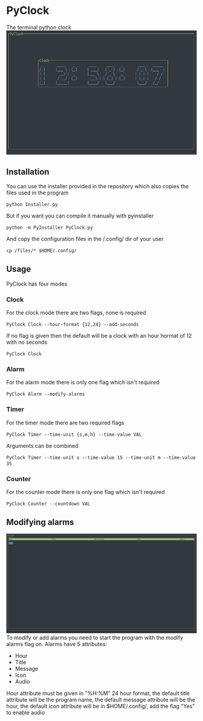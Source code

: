 # PyClock
The terminal python clock
![1](images/1.png)

## Installation
You can use the installer provided
in the repository which also copies
the files used in the program
```
python Installer.py
```
But if you want you can compile it manually
with pyinstaller
```
python -m PyInstaller PyClock.py
```
And copy the configuration files in the
/.config/ dir of your user
```
cp /files/* $HOME/.config/
```

## Usage
PyClock has four modes

### Clock
For the clock mode there are two flags, none is required
```
PyClock Clock --hour-format {12,24} --add-seconds
```
If no flag is given then the default will be a clock
with an hour hormat of 12 with no seconds
```
PyClock Clock
```

### Alarm
For the alarm mode there is only one flag which isn't required
```
PyClock Alarm --modify-alarms
```

### Timer
For the timer mode there are two required flags
```
PyClock Timer --time-unit {s,m,h} --time-value VAL
```
Arguments can be combined
```
PyClock Timer --time-unit s --time-value 15 --time-unit m --time-value 35
```

### Counter
For the counter mode there is only one flag which isn't required
```
PyClock Counter --countdown VAL
```

## Modifying alarms
![2](images/2.png)
To modify or add alarms you need to start the program with the
modify alarms flag on. Alarms have 5 attributes:

* Hour
* Title
* Message
* Icon
* Audio

Hour attribute must be given in "%H:%M" 24 hour format, the default title attribute
will be the program name, the default message attribute will be the hour, the default
icon attribute will be in $HOME/.config/, add the flag "Yes" to enable audio
